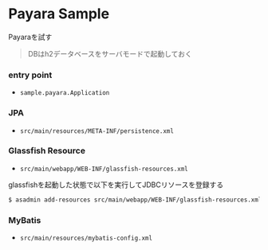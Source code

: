 # Payara Sample

Payaraを試す

> DBはh2データベースをサーバモードで起動しておく

### entry point

- `sample.payara.Application`

### JPA

- `src/main/resources/META-INF/persistence.xml`

### Glassfish Resource

- `src/main/webapp/WEB-INF/glassfish-resources.xml`

glassfishを起動した状態で以下を実行してJDBCリソースを登録する

```sh
$ asadmin add-resources src/main/webapp/WEB-INF/glassfish-resources.xml
```

### MyBatis

- `src/main/resources/mybatis-config.xml`
